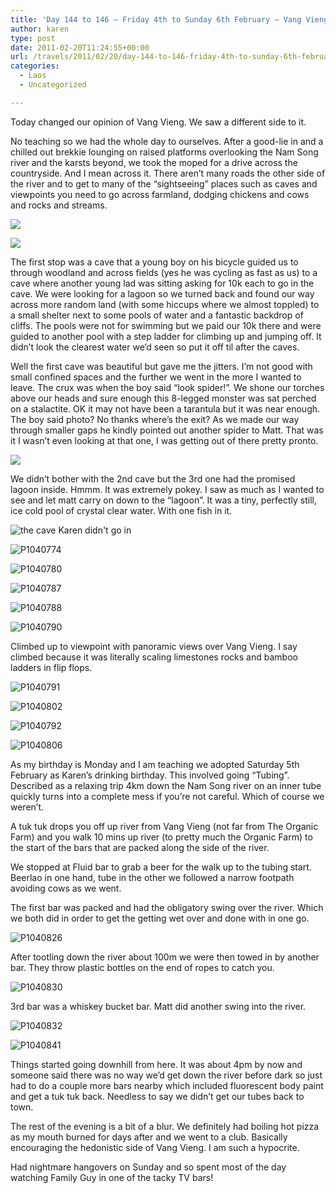 ```yaml
---
title: 'Day 144 to 146 – Friday 4th to Sunday 6th February – Vang Vieng – Karen’s birthday weekend – caves & tubing'
author: karen
type: post
date: 2011-02-20T11:24:55+00:00
url: /travels/2011/02/20/day-144-to-146-friday-4th-to-sunday-6th-february-vang-vieng-karens-birthday-weekend-caves-tubing/
categories:
  - Laos
  - Uncategorized

---
```

Today changed our opinion of Vang Vieng. We saw a different side to it. 

No teaching so we had the whole day to ourselves. After a good-lie in and a chilled out brekkie lounging on raised platforms overlooking the Nam Song river and the karsts beyond, we took the moped for a drive across the countryside. And I mean across it. There aren’t many roads the other side of the river and to get to many of the “sightseeing” places such as caves and viewpoints you need to go across farmland, dodging chickens and cows and rocks and streams. 

![](/travels-wp-content/uploads/2011/02/P1040768.jpg)

![](/travels-wp-content/uploads/2011/02/P1040771.jpg)

The first stop was a cave that a young boy on his bicycle guided us to through woodland and across fields (yes he was cycling as fast as us) to a cave where another young lad was sitting asking for 10k each to go in the cave. We were looking for a lagoon so we turned back and found our way across more random land (with some hiccups where we almost toppled) to a small shelter next to some pools of water and a fantastic backdrop of cliffs. The pools were not for swimming but we paid our 10k there and were guided to another pool with a step ladder for climbing up and jumping off. It didn’t look the clearest water we’d seen so put it off til after the caves.

Well the first cave was beautiful but gave me the jitters. I’m not good with small confined spaces and the further we went in the more I wanted to leave. The crux was when the boy said “look spider!”. We shone our torches above our heads and sure enough this 8-legged monster was sat perched on a stalactite. OK it may not have been a tarantula but it was near enough. The boy said photo? No thanks where’s the exit? As we made our way through smaller gaps he kindly pointed out another spider to Matt. That was it I wasn’t even looking at that one, I was getting out of there pretty pronto.

![](/travels-wp-content/uploads/2011/02/P1040772.jpg)

We didn’t bother with the 2nd cave but the 3rd one had the promised lagoon inside. Hmmm. It was extremely pokey. I saw as much as I wanted to see and let matt carry on down to the “lagoon”. It was a tiny, perfectly still, ice cold pool of crystal clear water. With one fish in it.

![the cave Karen didn't go in](/travels-wp-content/uploads/2011/02/P1040776.jpg) 

![P1040774](/travels-wp-content/uploads/2011/02/P1040774.jpg)

![P1040780](/travels-wp-content/uploads/2011/02/P1040780.jpg)

![P1040787](/travels-wp-content/uploads/2011/02/P1040787.jpg)

![P1040788](/travels-wp-content/uploads/2011/02/P1040788.jpg)

![P1040790](/travels-wp-content/uploads/2011/02/P1040790.jpg) 

Climbed up to viewpoint with panoramic views over Vang Vieng. I say climbed because it was literally scaling limestones rocks and bamboo ladders in flip flops.

![P1040791](/travels-wp-content/uploads/2011/02/P1040791.jpg)

![P1040802](/travels-wp-content/uploads/2011/02/P1040802.jpg) 

![P1040792](/travels-wp-content/uploads/2011/02/P1040792.jpg)

![P1040806](/travels-wp-content/uploads/2011/02/P1040806.jpg) 



As my birthday is Monday and I am teaching we adopted Saturday 5th February as Karen’s drinking birthday. This involved going “Tubing”. Described as a relaxing trip 4km down the Nam Song river on an inner tube quickly turns into a complete mess if you’re not careful. Which of course we weren’t.

A tuk tuk drops you off up river from Vang Vieng (not far from The Organic Farm) and you walk 10 mins up river (to pretty much the Organic Farm) to the start of the bars that are packed along the side of the river. 

We stopped at Fluid bar to grab a beer for the walk up to the tubing start. Beerlao in one hand, tube in the other we followed a narrow footpath avoiding cows as we went.

The first bar was packed and had the obligatory swing over the river. Which we both did in order to get the getting wet over and done with in one go.

![P1040826](/travels-wp-content/uploads/2011/02/P1040826.jpg)

After tootling down the river about 100m we were then towed in by another bar. They throw plastic bottles on the end of ropes to catch you.

![P1040830](/travels-wp-content/uploads/2011/02/P1040830.jpg)

3rd bar was a whiskey bucket bar. Matt did another swing into the river. 

![P1040832](/travels-wp-content/uploads/2011/02/P1040832.jpg)

![P1040841](/travels-wp-content/uploads/2011/02/P1040841.jpg)

Things started going downhill from here. It was about 4pm by now and someone said there was no way we’d get down the river before dark so just had to do a couple more bars nearby which included fluorescent body paint and get a tuk tuk back. Needless to say we didn’t get our tubes back to town. 

The rest of the evening is a bit of a blur. We definitely had boiling hot pizza as my mouth burned for days after and we went to a club. Basically encouraging the hedonistic side of Vang Vieng. I am such a hypocrite. 

Had nightmare hangovers on Sunday and so spent most of the day watching Family Guy in one of the tacky TV bars!

 [1]: http://www.mattburns.co.uk/travels/wp-content/uploads/2011/02/P1040776.jpg
 [2]: http://www.mattburns.co.uk/travels/wp-content/uploads/2011/02/P1040774.jpg
 [3]: http://www.mattburns.co.uk/travels/wp-content/uploads/2011/02/P1040780.jpg
 [4]: http://www.mattburns.co.uk/travels/wp-content/uploads/2011/02/P1040787.jpg
 [5]: http://www.mattburns.co.uk/travels/wp-content/uploads/2011/02/P1040788.jpg
 [6]: http://www.mattburns.co.uk/travels/wp-content/uploads/2011/02/P1040790.jpg
 [7]: http://www.mattburns.co.uk/travels/wp-content/uploads/2011/02/P1040791.jpg
 [8]: http://www.mattburns.co.uk/travels/wp-content/uploads/2011/02/P1040802.jpg
 [9]: http://www.mattburns.co.uk/travels/wp-content/uploads/2011/02/P1040792.jpg
 [10]: http://www.mattburns.co.uk/travels/wp-content/uploads/2011/02/P1040806.jpg
 [11]: http://www.mattburns.co.uk/travels/wp-content/uploads/2011/02/P1040826.jpg
 [12]: http://www.mattburns.co.uk/travels/wp-content/uploads/2011/02/P1040830.jpg
 [13]: http://www.mattburns.co.uk/travels/wp-content/uploads/2011/02/P1040832.jpg
 [14]: http://www.mattburns.co.uk/travels/wp-content/uploads/2011/02/P1040841.jpg